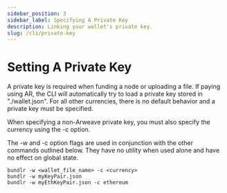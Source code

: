 ```yaml
---
sidebar_position: 3
sidebar_label: Specifying A Private Key
description: Linking your wallet's private key.
slug: /cli/private-key
---
```


# Setting A Private Key

A private key is required when funding a node or uploading a file. If paying using AR, the CLI will automatically try to load a private key stored in "./wallet.json". For all other currencies, there is no default behavior and a private key must be specified.

When specifying a non-Arweave private key, you must also specify the currency using the -c option.

The -w and -c option flags are used in conjunction with the other commands outlined below. They have no utility when used alone and have no effect on global state.

```console
bundlr -w <wallet_file_name> -c <currency>
bundlr -w myKeyPair.json
bundlr -w myEthKeyPair.json -c ethereum
```
